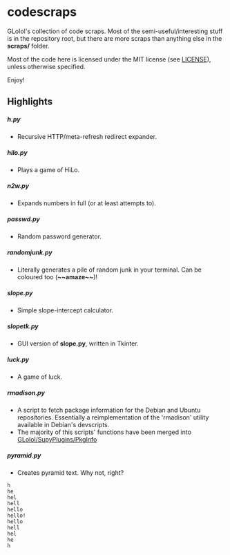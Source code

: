 # codescraps

GLolol's collection of code scraps. Most of the semi-useful/interesting stuff is in the repository root, but there are more scraps than anything else in the **scraps/** folder.

Most of the code here is licensed under the MIT license (see [LICENSE](LICENSE)), unless otherwise specified.

Enjoy!

## Highlights

##### h.py
- Recursive HTTP/meta-refresh redirect expander.

##### hilo.py
- Plays a game of HiLo.

##### n2w.py
- Expands numbers in full (or at least attempts to).

##### passwd.py
- Random password generator.

##### randomjunk.py
- Literally generates a pile of random junk in your terminal. Can be coloured too (**&#126;&#126;amaze&#126;&#126;**)!

##### slope.py
- Simple slope-intercept calculator.

##### slopetk.py
- GUI version of **slope.py**, written in Tkinter.

##### luck.py
- A game of luck.

##### rmadison.py
- A script to fetch package information for the Debian and Ubuntu repositories. Essentially a reimplementation of the 'rmadison' utility available in Debian's devscripts.
- The majority of this scripts' functions have been merged into [GLolol/SupyPlugins/PkgInfo](https://github.com/GLolol/SupyPlugins/blob/796a165e174c52d7de4d5fc251d8ababb2fba77f/PkgInfo/plugin.py)

##### pyramid.py
- Creates pyramid text. Why not, right?
```
h
he
hel
hell
hello
hello!
hello
hell
hel
he
h
```
